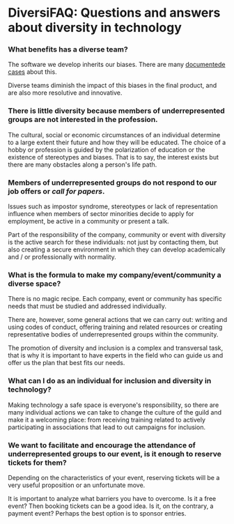 # DiversiFAQ: Questions and answers about diversity in technology

### What benefits has a diverse team?

The software we develop inherits our biases. There are many [documentede cases](https://www.theguardian.com/technology/2017/apr/13/ai-programs-exhibit-racist-and-sexist-biases-research-reveals) about this.

Diverse teams diminish the impact of this biases in the final product, and are also more resolutive and innovative.

### There is little diversity because members of underrepresented groups are not interested in the profession.

The cultural, social or economic circumstances of an individual determine to a large extent their future and how they will be educated. The choice of a hobby or profession is guided by the polarization of education or the existence of stereotypes and biases. That is to say, the interest exists but there are many obstacles along a person's life path.

### Members of underrepresented groups do not respond to our job offers or *call for papers*.

Issues such as impostor syndrome, stereotypes or lack of
representation influence when members of sector minorities decide to apply for employment, be active in a community or present a talk.

Part of the responsibility of the company, community or event with diversity
is the active search for these individuals: not just by contacting
them, but also creating a secure environment in which they can develop
academically and / or professionally with normality.

### What is the formula to make my company/event/community a diverse space?

There is no magic recipe. Each company, event or community has specific needs that must be studied and addressed individually.

There are, however, some general actions that we can carry out: writing and using codes of conduct, offering training and related resources or creating representative bodies of underrepresented groups within the community.

The promotion of diversity and inclusion is a complex and transversal task, that is why it is important to have experts in the field who can guide us and offer us the plan that best fits our needs.

### What can I do as an individual for inclusion and diversity in technology?

Making technology a safe space is everyone's responsibility, so there are many individual actions we can take to change the culture of the guild and make it a welcoming place: from receiving training related to actively participating in associations that lead to out campaigns for inclusion.

### We want to facilitate and encourage the attendance of underrepresented groups to our event, is it enough to reserve tickets for them?

Depending on the characteristics of your event, reserving tickets will be a very useful proposition or an unfortunate move.

It is important to analyze what barriers you have to overcome. Is it a free event? Then booking tickets can be a good idea. Is it, on the contrary, a payment event? Perhaps the best option is to sponsor entries.
